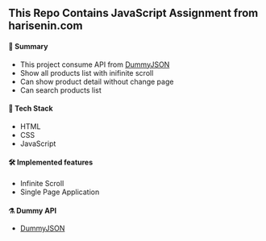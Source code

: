 ## This Repo Contains JavaScript Assignment from harisenin.com

#### 🔰 Summary
- This project consume API from [DummyJSON](https://dummyjson.com/products)
- Show all products list with inifinite scroll
- Can show product detail without change page
- Can search products list

#### 🔮 Tech Stack
- HTML
- CSS
- JavaScript

#### 🛠 Implemented features
- Infinite Scroll
- Single Page Application

#### ⚗ Dummy API
- [DummyJSON](https://dummyjson.com/products)